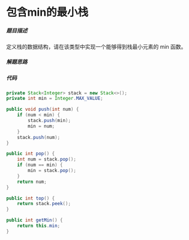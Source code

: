 包含min的最小栈
====


##### 题目描述   
定义栈的数据结构，请在该类型中实现一个能够得到栈最小元素的 min 函数。

##### 解题思路


##### 代码
```java
private Stack<Integer> stack = new Stack<>();
private int min = Integer.MAX_VALUE;

public void push(int num) {
    if (num < min) {
        stack.push(min);
        min = num;
    }
    stack.push(num);
}

public int pop() {
    int num = stack.pop();
    if (num == min) {
        min = stack.pop();
    }
    return num;
}

public int top() {
    return stack.peek();
}

public int getMin() {
    return this.min;
}
```